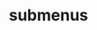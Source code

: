 ---
layout: page
title: submenus
nav: true
dropdown: true
navigation_weight: 60
children: 
    - title: teaching
      permalink: /teaching/
    - title: divider
    - title: links
      permalink: /links/
    - title: divider
    - title: contact
      permalink: /contact/
---